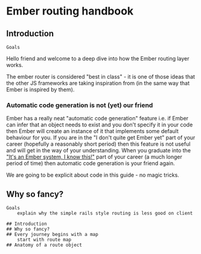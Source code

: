 # Ember routing handbook

## Introduction

```
Goals
```

Hello friend and welcome to a deep dive into how the Ember routing layer works.

The ember router is considered "best in class" - it is one of those ideas that the other JS frameworks are taking inspiration from (in the same way that Ember is inspired by them).

### Automatic code generation is not (yet) our friend

Ember has a really neat "automatic code generation" feature i.e. if Ember can infer that an object needs to exist and you don't specify it in your code then Ember will create an instance of it that implements some default behaviour for you. If you are in the "I don't quite get Ember yet" part of your career (hopefully a reasonably short period) then this feature is not useful and will get in the way of your understanding. When you graduate into the ["It's an Ember system, I know this!"](http://www.youtube.com/watch?v=dFUlAQZB9Ng) part of your career (a much longer period of time) then automatic code generation is your friend again.

We are going to be explicit about code in this guide - no magic tricks.

## Why so fancy?

```
Goals
    explain why the simple rails style routing is less good on client
```



```
## Introduction
## Why so fancy?
## Every journey begins with a map
    start with route map
## Anatomy of a route object
```
